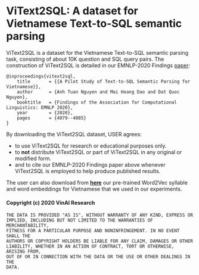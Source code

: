 # ViText2SQL: A dataset for Vietnamese Text-to-SQL semantic parsing

ViText2SQL is a dataset for the Vietnamese Text-to-SQL semantic parsing task, consisting of about 10K question and SQL query pairs. The construction of ViText2SQL is detailed in our EMNLP-2020 Findings [paper](https://www.aclweb.org/anthology/2020.findings-emnlp.364/):

	@inproceedings{vitext2sql,
	    title     	= {{A Pilot Study of Text-to-SQL Semantic Parsing for Vietnamese}},
	    author    	= {Anh Tuan Nguyen and Mai Hoang Dao and Dat Quoc Nguyen},
	    booktitle   = {Findings of the Association for Computational Linguistics: EMNLP 2020},
	    year      	= {2020},
	    pages       = {4079--4085}
	}  

By downloading the ViText2SQL dataset, USER agrees:

- to use ViText2SQL for research or educational purposes only.
- to **not** distribute ViText2SQL or part of ViText2SQL in any original or modified form.
- and to cite our EMNLP-2020 Findings paper above whenever ViText2SQL is employed to help produce published results.

The user can also download from [**here**](https://github.com/datquocnguyen/PhoW2V) our pre-trained Word2Vec syllable and word embeddings for Vietnamese that we used in our experiments.

#### Copyright (c) 2020 VinAI Research

	THE DATA IS PROVIDED "AS IS", WITHOUT WARRANTY OF ANY KIND, EXPRESS OR
	IMPLIED, INCLUDING BUT NOT LIMITED TO THE WARRANTIES OF MERCHANTABILITY,
	FITNESS FOR A PARTICULAR PURPOSE AND NONINFRINGEMENT. IN NO EVENT SHALL THE
	AUTHORS OR COPYRIGHT HOLDERS BE LIABLE FOR ANY CLAIM, DAMAGES OR OTHER
	LIABILITY, WHETHER IN AN ACTION OF CONTRACT, TORT OR OTHERWISE, ARISING FROM,
	OUT OF OR IN CONNECTION WITH THE DATA OR THE USE OR OTHER DEALINGS IN THE
	DATA.


